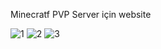 Minecratf PVP Server için website


![1](https://user-images.githubusercontent.com/36878296/128780961-fba3c933-c112-4c88-8861-3b714dbad812.png)
![2](https://user-images.githubusercontent.com/36878296/128780973-2815059f-2ed3-4771-907c-51cd96b25ee6.png)
![3](https://user-images.githubusercontent.com/36878296/128780977-da28cd31-787d-47f9-af87-79f28f7ae29c.png)
